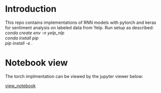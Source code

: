 # Introduction
This repo contains implementations of RNN models with pytorch and keras for sentiment analysis on labeled data from Yelp. Run setup as described:  
*conda create env -n yelp_nlp  
conda install pip  
pip install -e .*


# Notebook view
The torch implmentation can be viewed by the jupyter viewer below: 

[view_notebook](https://nbviewer.jupyter.org/github/eddiepyang/yelp_nlp/blob/master/src/notebook/torch-sentiment.ipynb)
